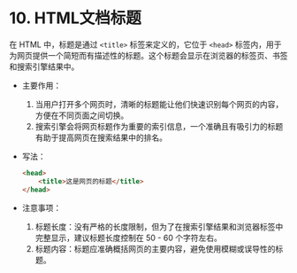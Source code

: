 # 10. HTML文档标题

在 HTML 中，标题是通过 `<title>` 标签来定义的，它位于 `<head>` 标签内，用于为网页提供一个简短而有描述性的标题。这个标题会显示在浏览器的标签页、书签和搜索引擎结果中。

- 主要作用：

  1. 当用户打开多个网页时，清晰的标题能让他们快速识别每个网页的内容，方便在不同页面之间切换。
  2. 搜索引擎会将网页标题作为重要的索引信息，一个准确且有吸引力的标题有助于提高网页在搜索结果中的排名。

- 写法：

  ```html
  <head>
      <title>这是网页的标题</title>
  </head>
  ```

- 注意事项：

  1. 标题长度：没有严格的长度限制，但为了在搜索引擎结果和浏览器标签中完整显示，建议标题长度控制在 50 - 60 个字符左右。
  2. 标题内容：标题应准确概括网页的主要内容，避免使用模糊或误导性的标题。